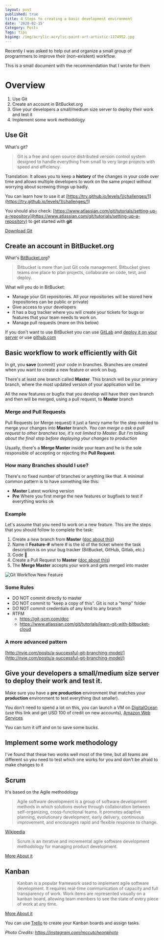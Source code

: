 ```yaml
---
layout: post
published: true
title: 4 Steps to creating a basic development environment
date: '2020-02-15'
Category: Posts
Tags: tips
bigimg: /img/acrylic-acrylic-paint-art-artistic-1174952.jpg
---
```

Recently I was asked to help out and organize a small group of programmers to improve their (non-existent) workflow.

This is a small document with the recommendation that I wrote for them

# Overview

1. Use Git
2. Create an account in BitBucket.org
3. Give your developers a small/medium size server to deploy their work and test it
4. Implement some work methodology

## Use Git

What's git?

> Git is a free and open source distributed version control system designed to handle everything from small to very large projects with speed and efficiency.
 
Translation: It allows you to keep a **history** of the changes in your code over time and allows multiple developers to work on the same project without worrying about screwing things up badly.

You can learn how to use it at [https://try.github.io/levels/1/challenges/1](https://try.github.io/levels/1/challenges/1)

You should also check: [https://www.atlassian.com/git/tutorials/setting-up-a-repository](https://www.atlassian.com/git/tutorials/setting-up-a-repository) to get started with **git**

[Download Git](https://git-scm.com/downloads)

## Create an account in BitBucket.org

What's [BitBucket.org](https://bitbucket.org/)?

> Bitbucket is more than just Git code management. Bitbucket gives teams one place to plan projects, collaborate on code, test, and deploy.

What will you do in BitBucket:

- Manage your Git repositories. All your repositories will be stored here (repositories can be public or private)
- Give access to your developers
- It has a bug tracker where you will create your tickets for bugs or features that your team needs to work on.
- Manage pull requests (more on this below)

If you don't want to use BitBucket you can use [GitLab](https://about.gitlab.com/) and [deploy it on your server](https://about.gitlab.com/install/) or use [github.com](https://github.com/)

## Basic workflow to work efficiently with Git

In git, you **save** (commit) your code in branches. Branches are created when you want to create a new feature or work on bug.

There's at least one branch called **Master**. This branch will be your primary branch, where the most updated version of your application will be.

All the new features or bugfix that you develop will have their own branch and then will be merged, using a pull request, to **Master** branch

### Merge and Pull Requests
Pull Requests (or Merge request) it just a fancy name for the step needed to merge your changes into **Master** branch. 
*You can merge o ask a pull request to other branches too, it's not limited to Master. But I'm talking about the final step before deploying your changes to production*

Usually, there's a **Merge Master** inside your team and he is the sole responsible of accepting or rejecting the **Pull Request**.

### How many Branches should I use?
There's no fixed number of branches or anything like that. A minimal common pattern is to have something like this:

- **Master** Latest working version
- **Pre** Where you first merge the new features or bugfixes to test if everything works ok

### Example

Let's assume that you need to work on a new feature. This are the steps that you should follow to complete the task:

1. Create a new branch from **Master** ([doc about this](https://www.atlassian.com/git/tutorials/using-branches "Git Branching"))
2. Name it **Feature-#** where # is the id of the ticket where the task description is on your bug tracker (BitBucket, GitHub, Gitlab, etc.)
3. Code 🐒
4. Create a Pull Request to **Master** ([doc about this](https://www.atlassian.com/git/tutorials/making-a-pull-request "Pull Request"))
5. The **Merge Master** accepts your work and gets merged into master

![Git Workflow New Feature]({{site.baseurl}}/img/git-workflow-new-feature.png)

### Some Rules

- DO NOT commit directly to master
- DO NOT commit to "keep a copy of this". Git is not a "temp" folder
- DO NOT commit credentials of any kind to any branch
- RTFM
  - https://git-scm.com/doc
  - https://www.atlassian.com/git/tutorials/learn-git-with-bitbucket-cloud

### A more advanced pattern

[http://nvie.com/posts/a-successful-git-branching-model/](http://nvie.com/posts/a-successful-git-branching-model/)

## Give your developers a small/medium size server to deploy their work and test it.

Make sure you have a **pre production** environment that matches your **production** environment to test everything (but smaller).

You don't need to spend a lot on this, you can launch a VM on [DigitalOcean](https://m.do.co/c/3f5960ccae7c "DigitalOcean") (use this link and get USD 100 of credit on new accounts), [Amazon Web Services](https://aws.amazon.com/lightsail "AWS Lightsail")

You can turn it off and on to save some bucks.


## Implement some work methodology

I've found that these two works well most of the time, but all teams are different so you need to test which one works for you and don't be afraid to make changes to it

## Scrum 

It's based on the Agile methodology

> Agile software development is a group of software development methods in which solutions evolve through collaboration between self-organizing, cross-functional teams. It promotes adaptive planning, evolutionary development, early delivery, continuous improvement, and encourages rapid and flexible response to change.

[Wikipedia](https://en.wikipedia.org/wiki/Agile_software_development)


> Scrum is an iterative and incremental agile software development methodology for managing product development.

[More About it](https://www.atlassian.com/agile/scrum)


## Kanban

> Kanban is a popular framework used to implement agile software development. It requires real-time communication of capacity and full transparency of work. Work items are represented visually on a kanban board, allowing team members to see the state of every piece of work at any time.

[More About it](https://www.atlassian.com/agile/kanban)

You can use [Trello](https://trello.com/ "Trello") to create your Kanban boards and assign tasks.

*Photo Credits: https://instagram.com/mccutcheonphoto*
